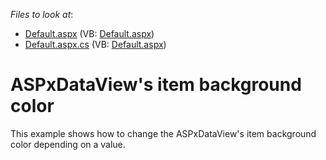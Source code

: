 <!-- default file list -->
*Files to look at*:

* [Default.aspx](./CS/ExampleE80004/Default.aspx) (VB: [Default.aspx](./VB/ExampleE80004/Default.aspx))
* [Default.aspx.cs](./CS/ExampleE80004/Default.aspx.cs) (VB: [Default.aspx](./VB/ExampleE80004/Default.aspx))
<!-- default file list end -->
# ASPxDataView's item background color


<p>This example shows how to change the ASPxDataView's item background color depending on a value.</p>

<br/>


